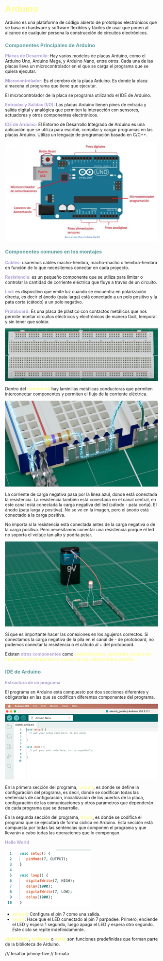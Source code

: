 # <span style="color: #FDFD96;">Arduino</span>

Arduino es una plataforma de código abierto de prototipos electrónicos que se basa en hardware y software flexibles y fáciles de usar que ponen al alcance de cualquier persona la construcción de circuitos electrónicos.

### <span style="color: #5F9EA0;">Componentes Principales de Arduino</span>

<span style="color: #B2A4D4;">**Placas de Desarrollo:**</span>
Hay varios modelos de placas Arduino, como el Arduino Uno, Arduino Mega, y Arduino Nano, entre otros. Cada una de las placas lleva un microcontrolador en el que se carga el programa que se quiera ejecutar.

<span style="color: #B2A4D4;">**Microcontrolador:**</span>
Es el cerebro de la placa Arduino. Es donde la placa almacena el programa que tiene que ejecutar.

El microcontrolador de la placa se programa utilizando el IDE de Arduino.

<span style="color: #B2A4D4;">**Entradas y Salidas (I/O):**</span>
Las placas Arduino tienen pines de entrada y salida digital y analógica que permiten la interacción con sensores, actuadores y otros componentes electrónicos.

<span style="color: #B2A4D4;">**IDE de Arduino:**</span>
El Entorno de Desarrollo Integrado de Arduino es una aplicación que se utiliza para escribir, compilar y cargar programas en las placas Arduino. Utiliza un lenguaje de programación basado en C/C++.

![EsquemaArduino](image1.png)

### <span style="color: #5F9EA0;">Componentes comunes en los montajes</span>

<span style="color: #B2A4D4;">**Cables:**</span> usaremos cables macho-hembra, macho-macho o hembra-hembra en función de lo que necesitemos conectar en cada proyecto.

<span style="color: #B2A4D4;">**Resistencia:**</span> es un pequeño componente que se utiliza para limitar o controlar la cantidad de corriente eléctrica que fluye a través de un circuito.

<span style="color: #B2A4D4;">**Led:**</span> es dispositivo que emite luz cuando se encuentra en polarización directa, es decir el ánodo (pata larga) está conectado a un polo positivo y la pata corta (cátodo) a un polo negativo.

<span style="color: #B2A4D4;">**Protoboard:**</span>
Es una placa de plástico con contactos metálicos que nos permite montar circuitos eléctricos y electrónicos de manera fácil, temporal y sin tener que soldar.

![IDEArduino](image3.png)

Dentro del <span style="color: #FDFD96;">**protoboard**</span> hay laminillas metálicas conductoras que permiten interconectar componentes y permiten el flujo de la corriente eléctrica.

![IDEArduino](image4.png)

La corriente de carga negativa pasa por la línea azul, donde está conectada la resistencia. La resistencia también está conectada en el canal central, en este canal está conectada la carga negativa del led (cátodo - pata corta). El ánodo (pata larga y positiva). No se ve en la imagen, pero el ánodo está conectado a la carga positiva.

No importa si la resistencia está conectada antes de la carga negativa o de la carga positiva. Pero necesitamos conectar una resistencia porque el led no soporta el voltaje tan alto y podría petar.

![IDEArduino](image5.png)

Sí que es importante hacer las conexiones en los agujeros correctos. Si conectamos la carga negativa de la pila en el canal de - de protoboard, no podemos conectar la resistencia o el cátodo al + del protoboard.

Existen <span style="color: #B2A4D4;">**otros componentes**</span> como <span style="color: #FDFD96;">**potenciómetro, zumbador, sensor de humedad, de temperatura, sensor de luz, ultrasonidos, patalla...**</span>

### <span style="color: #5F9EA0;">IDE de Arduino</span>

<span style="color: #B2A4D4;">**Estructura de un programa**</span>

El programa en Arduino está compuesto por dos secciones diferentes y obligatorias en las que se codifican diferentes componentes del programa.

![IDEArduino](image2.png)

En la primera sección del programa, <span style="color: #FDFD96;">**setup()**</span>, es donde se define la configuración del programa, es decir, donde se codifican todas las sentencias de configuración, inicialización de los puertos de la placa, configuración de las comunicaciones y otros parámetros que dependerán de cada programa que se desarrolle.

En la segunda sección del programa, <span style="color: #FDFD96;">**loop()**</span>, es donde se codifica el programa que se ejecutará de forma cíclica en Arduino. Esta sección está compuesta por todas las sentencias que componen el programa y que llevarán a cabo todas las operaciones que lo compongan.

<span style="color: #B2A4D4;">**Hello World**</span>

![IDEArduino](image6.png)

- <span style="color: #FDFD96;">**setup()**</span>: Configura el pin 7 como una salida.
- <span style="color: #FDFD96;">**loop()**</span>: Hace que el LED conectado al pin 7 parpadee. Primero, enciende el LED y espera 1 segundo, luego apaga el LED y espera otro segundo. Este ciclo se repite indefinidamente.

<span style="color: #FDFD96;">**digitalWrite**</span>, <span style="color: #FDFD96;">**pinMode**</span> o <span style="color: #FDFD96;">**delay**</span> son funciones predefinidas que forman parte de la biblioteca de Arduino.

/// Insatlar johnny-five // firmata
